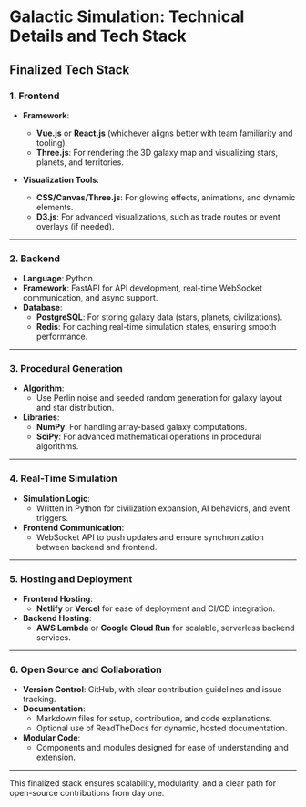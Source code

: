 
# Galactic Simulation: Technical Details and Tech Stack

## Finalized Tech Stack

### 1. Frontend
- **Framework**:
  - **Vue.js** or **React.js** (whichever aligns better with team familiarity and tooling).
  - **Three.js**: For rendering the 3D galaxy map and visualizing stars, planets, and territories.

- **Visualization Tools**:
  - **CSS/Canvas/Three.js**: For glowing effects, animations, and dynamic elements.
  - **D3.js**: For advanced visualizations, such as trade routes or event overlays (if needed).

---

### 2. Backend
- **Language**: Python.
- **Framework**: FastAPI for API development, real-time WebSocket communication, and async support.
- **Database**:
  - **PostgreSQL**: For storing galaxy data (stars, planets, civilizations).
  - **Redis**: For caching real-time simulation states, ensuring smooth performance.

---

### 3. Procedural Generation
- **Algorithm**:
  - Use Perlin noise and seeded random generation for galaxy layout and star distribution.
- **Libraries**:
  - **NumPy**: For handling array-based galaxy computations.
  - **SciPy**: For advanced mathematical operations in procedural algorithms.

---

### 4. Real-Time Simulation
- **Simulation Logic**:
  - Written in Python for civilization expansion, AI behaviors, and event triggers.
- **Frontend Communication**:
  - WebSocket API to push updates and ensure synchronization between backend and frontend.

---

### 5. Hosting and Deployment
- **Frontend Hosting**:
  - **Netlify** or **Vercel** for ease of deployment and CI/CD integration.
- **Backend Hosting**:
  - **AWS Lambda** or **Google Cloud Run** for scalable, serverless backend services.

---

### 6. Open Source and Collaboration
- **Version Control**: GitHub, with clear contribution guidelines and issue tracking.
- **Documentation**:
  - Markdown files for setup, contribution, and code explanations.
  - Optional use of ReadTheDocs for dynamic, hosted documentation.
- **Modular Code**:
  - Components and modules designed for ease of understanding and extension.

---

This finalized stack ensures scalability, modularity, and a clear path for open-source contributions from day one.
